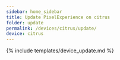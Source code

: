 ```yaml
---
sidebar: home_sidebar
title: Update PixelExperience on citrus
folder: update
permalink: /devices/citrus/update/
device: citrus
---
```

{% include templates/device_update.md %}

